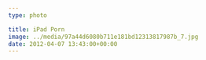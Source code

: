 ```yaml
---
type: photo

title: iPad Porn
image: ../media/97a44d6080b711e181bd12313817987b_7.jpg
date: 2012-04-07 13:43:00+00:00
---
```

